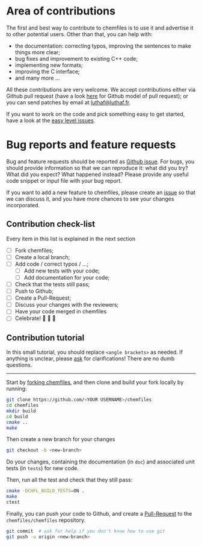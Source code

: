 # Area of contributions

The first and best way to contribute to chemfiles is to use it and advertise it
to other potential users. Other than that, you can help with:

- the documentation: correcting typos, improving the sentences to make things
  more clear;
- bug fixes and improvement to existing C++ code;
- implementing new formats;
- improving the C interface;
- and many more …

All these contributions are very welcome. We accept contributions either via
Github pull request (have a look [here][PR] for Github model of pull request);
or you can send patches by email at luthaf@luthaf.fr.

If you want to work on the code and pick something easy to get started, have a
look at the [easy level issues][L-Easy].


# Bug reports and feature requests

Bug and feature requests should be reported as [Github issue][issue]. For bugs,
you should provide information so that we can reproduce it: what did you try?
What did you expect? What happened instead? Please provide any useful code
snippet or input file with your bug report.

If you want to add a new feature to chemfiles, please create an [issue] so that
we can discuss it, and you have more chances to see your changes incorporated.

## Contribution check-list

Every item in this list is explained in the next section

- [ ] Fork chemfiles;
- [ ] Create a local branch;
- [ ] Add code / correct typos / ...;
    - [ ] Add new tests with your code;
    - [ ] Add documentation for your code;
- [ ] Check that the tests still pass;
- [ ] Push to Github;
- [ ] Create a Pull-Request;
- [ ] Discuss your changes with the reviewers;
- [ ] Have your code merged in chemfiles
- [ ] Celebrate! :tada: :cake: :tada:

## Contribution tutorial

In this small tutorial, you should replace `<angle brackets>` as needed. If
anything is unclear, please [ask][Gitter] for clarifications! There are no dumb
questions.

---

Start by [forking chemfiles][fork], and then clone and build your fork locally
by running:

```bash
git clone https://github.com/<YOUR USERNAME>/chemfiles
cd chemfiles
mkdir build
cd build
cmake ..
make
```

Then create a new branch for your changes

```bash
git checkout -b <new-branch>
```

Do your changes, containing the documentation (in `doc`) and associated unit
tests (in `tests`) for new code.

Then, run all the test and check that they still pass:

```bash
cmake -DCHFL_BUILD_TESTS=ON .
make
ctest
```

Finally, you can push your code to Github, and create a [Pull-Request][PR] to
the `chemfiles/chemfiles` repository.

```bash
git commit  # ask for help if you don't know how to use git
git push -u origin <new-branch>
```

[Gitter]: https://gitter.im/chemfiles/chemfiles
[PR]: https://help.github.com/articles/using-pull-requests/
[L-Easy]: https://github.com/chemfiles/chemfiles/labels/L-Easy
[fork]: https://help.github.com/articles/fork-a-repo/
[issue]: https://github.com/chemfiles/chemfiles/issues/new
